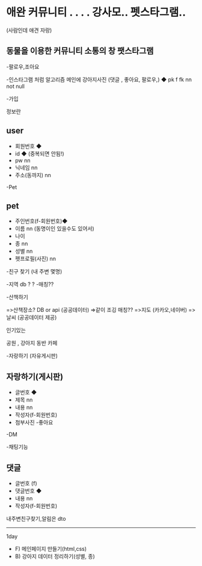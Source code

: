 # 애완 커뮤니티 . . . . 강사모.. 펫스타그램..
(사람인데 애견 자랑)

## 동물을 이용한 커뮤니티 소통의 창 팻스타그램
-팔로우,조아요


-인스타그램 처럼 알고리즘
메인에 강아지사진
(댓글 , 좋아요, 팔로우,)
◆ pk
f fk
nn not null


-가입

정보란 
## user
- 회원번호 ◆
- id ◆ (중복되면 안됨!)
- pw nn
- 닉네임 nn
- 주소(동까지) nn

-Pet
## pet
- 주인번호(f-회원번호)◆
- 이름  nn (동명이인 있을수도 있어서)
- 나이 
- 종 nn
- 성별 nn
- 펫프로필(사진) nn




-친구 찾기 (내 주변 몇명)

-지역 db  ?  ?
-매칭??

-산책하기

=>산책장소? DB or api (공공데이터)
=>같이 조깅 매칭??
=>지도 (카카오,네이버)
=>날씨 (공공데이터 제공)

인기있는

공원 ,
강아지 동반 카페 


-자랑하기 (자유게시판)
## 자랑하기(게시판)
- 글번호 ◆
- 제목 nn
- 내용 nn
- 작성자(f-회원번호)
- 첨부사진
-좋아요

-DM

-채팅기능

## 댓글
- 글번호 (f)
- 댓글번호 ◆
- 내용 nn
- 작성자(f-회원번호)

내주변친구찾기,알림은 dto

-----
1day
- F) 메인페이지 만들기(html,css)
- B) 강아지 데이터 정리하기(성별, 종)
